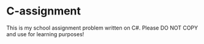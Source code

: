 # C-assignment

This is my school assignment problem written on C#. Please DO NOT COPY and use for learning purposes!
